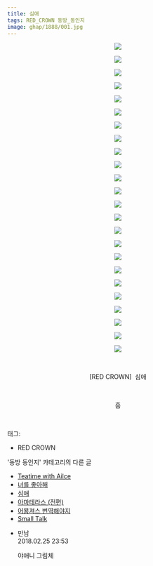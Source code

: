 ```yaml
---
title: 심애
tags: RED_CROWN 동방_동인지
image: ghap/1888/001.jpg
---
```

<div class="article">
<p style="text-align: center; clear: none; float: none;"><img src="{{ site.nasurl }}/ghap/1888/001.jpg"/></p>
<p style="text-align: center; clear: none; float: none;"><img src="{{ site.nasurl }}/ghap/1888/002.jpg"/></p>
<p style="text-align: center; clear: none; float: none;"><img src="{{ site.nasurl }}/ghap/1888/003.jpg"/></p>
<p style="text-align: center; clear: none; float: none;"><img src="{{ site.nasurl }}/ghap/1888/004.jpg"/></p>
<p style="text-align: center; clear: none; float: none;"><img src="{{ site.nasurl }}/ghap/1888/005.jpg"/></p>
<p style="text-align: center; clear: none; float: none;"><img src="{{ site.nasurl }}/ghap/1888/006.jpg"/></p>
<p style="text-align: center; clear: none; float: none;"><img src="{{ site.nasurl }}/ghap/1888/007.jpg"/></p>
<p style="text-align: center; clear: none; float: none;"><img src="{{ site.nasurl }}/ghap/1888/008.jpg"/></p>
<p style="text-align: center; clear: none; float: none;"><img src="{{ site.nasurl }}/ghap/1888/009.jpg"/></p>
<p style="text-align: center; clear: none; float: none;"><img src="{{ site.nasurl }}/ghap/1888/010.jpg"/></p>
<p style="text-align: center; clear: none; float: none;"><img src="{{ site.nasurl }}/ghap/1888/011.jpg"/></p>
<p style="text-align: center; clear: none; float: none;"><img src="{{ site.nasurl }}/ghap/1888/012.jpg"/></p>
<p style="text-align: center; clear: none; float: none;"><img src="{{ site.nasurl }}/ghap/1888/013.jpg"/></p>
<p style="text-align: center; clear: none; float: none;"><img src="{{ site.nasurl }}/ghap/1888/014.jpg"/></p>
<p style="text-align: center; clear: none; float: none;"><img src="{{ site.nasurl }}/ghap/1888/015.jpg"/></p>
<p style="text-align: center; clear: none; float: none;"><img src="{{ site.nasurl }}/ghap/1888/016.jpg"/></p>
<p style="text-align: center; clear: none; float: none;"><img src="{{ site.nasurl }}/ghap/1888/017.jpg"/></p>
<p style="text-align: center; clear: none; float: none;"><img src="{{ site.nasurl }}/ghap/1888/018.jpg"/></p>
<p style="text-align: center; clear: none; float: none;"><img src="{{ site.nasurl }}/ghap/1888/019.jpg"/></p>
<p style="text-align: center; clear: none; float: none;"><img src="{{ site.nasurl }}/ghap/1888/020.jpg"/></p>
<p style="text-align: center; clear: none; float: none;"><img src="{{ site.nasurl }}/ghap/1888/021.jpg"/></p>
<p style="text-align: center; clear: none; float: none;"><img src="{{ site.nasurl }}/ghap/1888/022.jpg"/></p>
<p style="text-align: center; clear: none; float: none;"><img src="{{ site.nasurl }}/ghap/1888/023.jpg"/></p>
<p style="text-align: center; clear: none; float: none;"><img src="{{ site.nasurl }}/ghap/1888/024.jpg"/></p>
<p style="text-align: center; clear: none; float: none;"><br/></p>
<p style="text-align: center; clear: none; float: none;">[RED CROWN]  심애</p>
<p style="text-align: center; clear: none; float: none;"><br/></p>
<p style="text-align: center; clear: none; float: none;">흠</p>
<p><br/></p>
</div><div class="tagTrail">
<p>태그: </p>
<ul>
<li>RED CROWN</li>
</ul>
</div><div class="another">
<p>'동방 동인지' 카테고리의 다른 글</p>
<ul>
<li><a href="/2016-08-28-ghap_1890">Teatime with Ailce</a></li>
<li><a href="/2016-08-28-ghap_1889">너를 좋아해</a></li>
<li><a href="/2016-08-28-ghap_1888">심애</a></li>
<li><a href="/2016-08-28-ghap_1887">아마테라스 (전편)</a></li>
<li><a href="/2016-08-28-ghap_1886">어묭져스 번역해야지</a></li>
<li><a href="/2016-08-28-ghap_1885">Small Talk</a></li>
</ul>
</div><div class="cb_module cb_fluid">
<div class="cb_wrt cb_profile">
<div class="comment">
<ul>
<li class="cb_thumb_off" id="comment15206723">
<div class="cb_comment_area">
<div class="cb_info_area">
<div class="cb_section">
<span class="cb_nick_name">만남</span>
</div>
<div class="cb_section">
<span class="cb_date">2018.02.25 23:53 </span>
</div>
</div>
<div class="cb_dsc_comment">
<p class="cb_dsc">
											야애니 그림체
										</p>
</div>
</div></li>
</ul>
</div>
</div><!-- commentList close -->
</div>